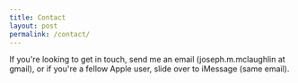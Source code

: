 ```yaml
---
title: Contact
layout: post
permalink: /contact/
---
```


If you're looking to get in touch, send me an email (joseph.m.mclaughlin at gmail), or if you're a fellow Apple user, slide over to iMessage (same email).